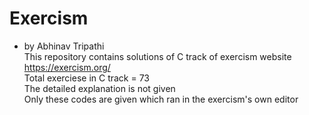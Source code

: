 # Exercism
- by Abhinav Tripathi <br>
This repository contains solutions of C track of exercism website https://exercism.org/ <br>
Total exerciese in C track = 73 <br>
The detailed explanation is not given <br>
Only these codes are given which ran in the exercism's own editor
